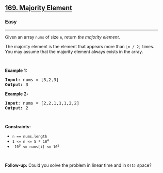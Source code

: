 <h2><a href="https://leetcode.com/problems/majority-element/?envType=study-plan-v2&envId=top-100-liked">169. Majority Element</a></h2><h3>Easy</h3><hr><p>Given an array <code>nums</code> of size <code>n</code>, return <em>the majority element</em>.</p>

<p>The majority element is the element that appears more than <code>&lfloor;n / 2&rfloor;</code> times. You may assume that the majority element always exists in the array.</p>

<p>&nbsp;</p>
<p><strong class="example">Example 1:</strong></p>
<pre><strong>Input:</strong> nums = [3,2,3]
<strong>Output:</strong> 3
</pre><p><strong class="example">Example 2:</strong></p>
<pre><strong>Input:</strong> nums = [2,2,1,1,1,2,2]
<strong>Output:</strong> 2
</pre>
<p>&nbsp;</p>
<p><strong>Constraints:</strong></p>

<ul>
	<li><code>n == nums.length</code></li>
	<li><code>1 &lt;= n &lt;= 5 * 10<sup>4</sup></code></li>
	<li><code>-10<sup>9</sup> &lt;= nums[i] &lt;= 10<sup>9</sup></code></li>
</ul>

<p>&nbsp;</p>
<strong>Follow-up:</strong> Could you solve the problem in linear time and in <code>O(1)</code> space?